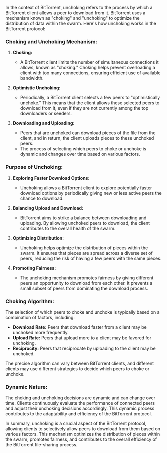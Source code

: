 In the context of BitTorrent, unchoking refers to the process by which a BitTorrent client allows a peer to download from it. BitTorrent uses a mechanism known as "choking" and "unchoking" to optimize the distribution of data within the swarm. Here's how unchoking works in the BitTorrent protocol:

### Choking and Unchoking Mechanism:

1. **Choking:**
   - A BitTorrent client limits the number of simultaneous connections it allows, known as "choking." Choking helps prevent overloading a client with too many connections, ensuring efficient use of available bandwidth.

2. **Optimistic Unchoking:**
   - Periodically, a BitTorrent client selects a few peers to "optimistically unchoke." This means that the client allows these selected peers to download from it, even if they are not currently among the top downloaders or seeders.

3. **Downloading and Uploading:**
   - Peers that are unchoked can download pieces of the file from the client, and in return, the client uploads pieces to these unchoked peers.
   - The process of selecting which peers to choke or unchoke is dynamic and changes over time based on various factors.

### Purpose of Unchoking:

1. **Exploring Faster Download Options:**
   - Unchoking allows a BitTorrent client to explore potentially faster download options by periodically giving new or less active peers the chance to download.

2. **Balancing Upload and Download:**
   - BitTorrent aims to strike a balance between downloading and uploading. By allowing unchoked peers to download, the client contributes to the overall health of the swarm.

3. **Optimizing Distribution:**
   - Unchoking helps optimize the distribution of pieces within the swarm. It ensures that pieces are spread across a diverse set of peers, reducing the risk of having a few peers with the same pieces.

4. **Promoting Fairness:**
   - The unchoking mechanism promotes fairness by giving different peers an opportunity to download from each other. It prevents a small subset of peers from dominating the download process.

### Choking Algorithm:

The selection of which peers to choke and unchoke is typically based on a combination of factors, including:

- **Download Rate:** Peers that download faster from a client may be unchoked more frequently.
- **Upload Rate:** Peers that upload more to a client may be favored for unchoking.
- **Reciprocity:** Peers that reciprocate by uploading to the client may be unchoked.

The precise algorithm can vary between BitTorrent clients, and different clients may use different strategies to decide which peers to choke or unchoke.

### Dynamic Nature:

The choking and unchoking decisions are dynamic and can change over time. Clients continuously evaluate the performance of connected peers and adjust their unchoking decisions accordingly. This dynamic process contributes to the adaptability and efficiency of the BitTorrent protocol.

In summary, unchoking is a crucial aspect of the BitTorrent protocol, allowing clients to selectively allow peers to download from them based on various factors. This mechanism optimizes the distribution of pieces within the swarm, promotes fairness, and contributes to the overall efficiency of the BitTorrent file-sharing process.
